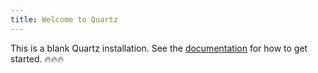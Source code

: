 ```yaml
---
title: Welcome to Quartz
---
```


This is a blank Quartz installation.
See the [documentation](https://quartz.jzhao.xyz) for how to get started.
🔥🔥🔥
